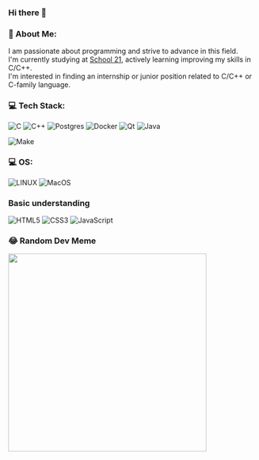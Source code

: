 ### Hi there 👋

### 💫 About Me:
I am passionate about programming and strive to advance in this field. <br>
I'm currently studying at [School 21](https://21-school.ru/), actively learning improving my skills in C/C++.<br>
I'm interested in finding an internship or junior position related to C/C++ or C-family language.<br>

### 💻 Tech Stack:
![C](https://img.shields.io/badge/c-%2300599C.svg?style=for-the-badge&logo=c&logoColor=white) 
![C++](https://img.shields.io/badge/c++-%2300599C.svg?style=for-the-badge&logo=c%2B%2B&logoColor=white) 
![Postgres](https://img.shields.io/badge/postgres-%23316192.svg?style=for-the-badge&logo=postgresql&logoColor=white) 
![Docker](https://img.shields.io/badge/docker-%230db7ed.svg?style=for-the-badge&logo=docker&logoColor=white) 
![Qt](https://img.shields.io/badge/Qt-%23217346.svg?style=for-the-badge&logo=Qt&logoColor=white)
![Java](https://img.shields.io/badge/java-%23ED8B00.svg?style=for-the-badge&logo=openjdk&logoColor=white)

![Make](https://img.shields.io/badge/Make-%23008FBA.svg?color=red&style=for-the-badge&logo=Make&logoColor=white)

### 💻 OS:
![LINUX](https://img.shields.io/badge/Linux-FCC624?style=for-the-badge&logo=linux&logoColor=black)
![MacOS](https://img.shields.io/badge/mac%20os-000000?style=for-the-badge&logo=apple&logoColor=white)

### Basic understanding
![HTML5](https://img.shields.io/badge/HTML5-%231572B6.svg?color=red&style=for-the-badge&logo=HTML5&logoColor=white)
![CSS3](https://img.shields.io/badge/css3-%231572B6.svg?style=for-the-badge&logo=css3&logoColor=white)
![JavaScript](https://img.shields.io/badge/JavaScript-%231572B6.svg?color=orange&style=for-the-badge&logo=JavaScript&logoColor=white)

### 😂 Random Dev Meme
<img src='https://randommeme-five.vercel.app/' style="height: 400px;"/>

<!--
### 📊 GitHub Stats:
![](https://github-readme-stats.vercel.app/api?username=Afargy&theme=dark&hide_border=false&include_all_commits=false&count_private=false)<br/>
![](https://github-readme-streak-stats.herokuapp.com/?user=Afargy&theme=dark&hide_border=false)<br/>
![](https://github-readme-stats.vercel.app/api/top-langs/?username=Afargy&theme=dark&hide_border=false&include_all_commits=false&count_private=false&layout=compact)

### 🏆 GitHub Trophies
![](https://github-profile-trophy.vercel.app/?username=Afargy&theme=radical&no-frame=true&no-bg=true&margin-w=4)

### ✍️ Random Dev Quote
![](https://quotes-github-readme.vercel.app/api?type=horizontal&theme=radical)

### 🔝 Top Contributed Repo
![](https://github-contributor-stats.vercel.app/api?username=Afargy&limit=5&theme=dark&combine_all_yearly_contributions=true)
---
[![](https://visitcount.itsvg.in/api?id=Afargy&icon=0&color=0)](https://visitcount.itsvg.in) 
-->

<!-- Proudly created with GPRM ( https://gprm.itsvg.in ) -->
